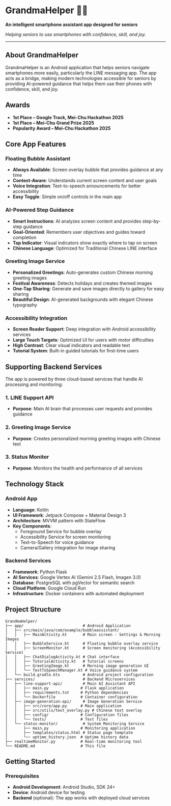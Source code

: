 # GrandmaHelper 📱👵

**An intelligent smartphone assistant app designed for seniors**

*Helping seniors to use smartphones with confidence, skill, and joy.*

---

## About GrandmaHelper

GrandmaHelper is an Android application that helps seniors navigate smartphones more easily, particularly the LINE messaging app. The app acts as a bridge, making modern technologies accessible for seniors by providing AI-powered guidance that helps them use their phones with confidence, skill, and joy.

## Awards

- **1st Place – Google Track, Mei-Chu Hackathon 2025**  
- **1st Place – Mei-Chu Grand Prize 2025**  
- **Popularity Award – Mei-Chu Hackathon 2025**

## Core App Features

### Floating Bubble Assistant
- **Always Available**: Screen overlay bubble that provides guidance at any time
- **Context-Aware**: Understands current screen content and user goals
- **Voice Integration**: Text-to-speech announcements for better accessibility
- **Easy Toggle**: Simple on/off controls in the main app

### AI-Powered Step Guidance
- **Smart Instructions**: AI analyzes screen content and provides step-by-step guidance
- **Goal-Oriented**: Remembers user objectives and guides toward completion
- **Tap Indicator**: Visual indicators show exactly where to tap on screen
- **Chinese Language**: Optimized for Traditional Chinese LINE interface

### Greeting Image Service
- **Personalized Greetings**: Auto-generates custom Chinese morning greeting images
- **Festival Awareness**: Detects holidays and creates themed images
- **One-Tap Sharing**: Generate and save images directly to gallery for easy sharing
- **Beautiful Design**: AI-generated backgrounds with elegant Chinese typography

### Accessibility Integration
- **Screen Reader Support**: Deep integration with Android accessibility services
- **Large Touch Targets**: Optimized UI for users with motor difficulties
- **High Contrast**: Clear visual indicators and readable text
- **Tutorial System**: Built-in guided tutorials for first-time users

## Supporting Backend Services

The app is powered by three cloud-based services that handle AI processing and monitoring:

### 1. LINE Support API 
- **Purpose**: Main AI brain that processes user requests and provides guidance

### 2. Greeting Image Service 
- **Purpose**: Creates personalized morning greeting images with Chinese text

### 3. Status Monitor 
- **Purpose**: Monitors the health and performance of all services

## Technology Stack

### Android App
- **Language**: Kotlin
- **UI Framework**: Jetpack Compose + Material Design 3
- **Architecture**: MVVM pattern with StateFlow
- **Key Components**: 
  - Foreground Service for bubble overlay
  - Accessibility Service for screen monitoring
  - Text-to-Speech for voice guidance
  - Camera/Gallery integration for image sharing

### Backend Services
- **Framework**: Python Flask
- **AI Services**: Google Vertex AI (Gemini 2.5 Flash, Imagen 3.0)
- **Database**: PostgreSQL with pgVector for semantic search
- **Cloud Platform**: Google Cloud Run
- **Infrastructure**: Docker containers with automated deployment

## Project Structure

```
GrandmaHelper/
├── app/                          # Android Application
│   ├── src/main/java/com/example/bubbleassistant/
│   │   ├── MainActivity.kt       # Main screen - Settings & Morning Images
│   │   ├── BubbleService.kt      # Floating bubble overlay service
│   │   ├── ScreenMonitor.kt      # Screen monitoring (Accessibility Service)
│   │   ├── ChatDialogActivity.kt # Chat interface
│   │   ├── TutorialActivity.kt   # Tutorial screens
│   │   ├── GreetingImage.kt      # Morning image generation UI
│   │   └── TextToSpeechManager.kt # Voice guidance system
│   └── build.gradle.kts          # Android project configuration
├── services/                     # Backend Microservices
│   ├── line-support-api/         # Main AI Assistant API
│   │   ├── main.py              # Flask application
│   │   ├── requirements.txt     # Python dependencies
│   │   └── Dockerfile           # Container configuration
│   ├── image-generation-api/     # Image Generation Service
│   │   ├── src/core/app.py      # Main application
│   │   ├── src/utils/text_overlay.py # Chinese text overlay
│   │   ├── config/              # Configuration files
│   │   └── tests/               # Test files
│   └── status-monitor/           # System Monitoring Service
│       ├── main.py              # Monitoring application
│       ├── templates/status.html # Status page template
│       └── uptime_history.json  # Uptime history data
├── realtimeMonitor.py           # Real-time monitoring tool
└── README.md                    # This file
```

## Getting Started

### Prerequisites
- **Android Development**: Android Studio, SDK 24+
- **Device**: Android device for testing
- **Backend** (optional): The app works with deployed cloud services

